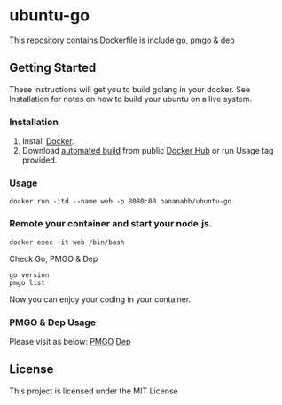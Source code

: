 # ubuntu-go

This repository contains Dockerfile is include go, pmgo & dep

## Getting Started
These instructions will get you to build golang in your docker. See Installation for notes on how to build your ubuntu on a live system.

### Installation
1. Install [Docker](https://www.docker.com/).
2. Download [automated build](https://hub.docker.com/r/bananabb/ubuntu-go/) from public [Docker Hub](https://hub.docker.com/) or run Usage tag provided.

### Usage
```
docker run -itd --name web -p 8080:80 bananabb/ubuntu-go
```

### Remote your container and start your node.js.
```
docker exec -it web /bin/bash
```

Check Go, PMGO & Dep
```
go version
pmgo list
```
Now you can enjoy your coding in your container.

### PMGO & Dep Usage
Please visit as below:
[PMGO](https://github.com/struCoder/pmgo)
[Dep](https://github.com/golang/dep)

## License
This project is licensed under the MIT License